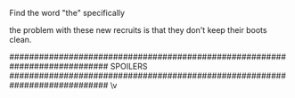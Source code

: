 Find the word "the" specifically

the problem with these new recruits is that
they don't keep their boots clean.


















############################################################################
SPOILERS
############################################################################
\v<the>
